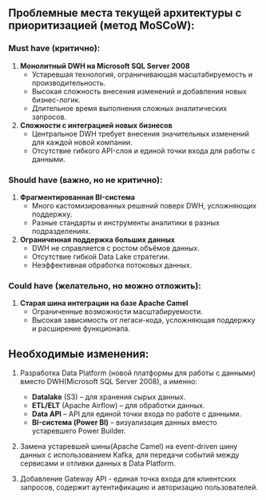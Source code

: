 ## Проблемные места текущей архитектуры с приоритизацией (метод MoSCoW):

### Must have (критично):

1. **Монолитный DWH на Microsoft SQL Server 2008**
    - Устаревшая технология, ограничивающая масштабируемость и производительность.
    - Высокая сложность внесения изменений и добавления новых бизнес-логик.
    - Длительное время выполнения сложных аналитических запросов.
2. **Сложности с интеграцией новых бизнесов**
    - Центральное DWH требует внесения значительных изменений для каждой новой компании.
    - Отсутствие гибкого API-слоя и единой точки входа для работы с данными.

### Should have (важно, но не критично):
1. **Фрагментированная BI-система**
   - Много кастомизированных решений поверх DWH, усложняющих поддержку.
   - Разные стандарты и инструменты аналитики в разных подразделениях.
2. **Ограниченная поддержка больших данных**
    - DWH не справляется с ростом объёмов данных.
    - Отсутствие гибкой Data Lake стратегии.
    - Неэффективная обработка потоковых данных.

### Could have (желательно, но можно отложить):
1. **Старая шина интеграции на базе Apache Camel**
   - Ограниченные возможности масштабируемости.
   - Высокая зависимость от легаси-кода, усложняющая поддержку и расширение функционала.

## Необходимые изменения: 
1. Разработка Data Platform (новой платформы для работы с данными) вместо DWH(Microsoft SQL Server 2008), а именно:
   - **Datalake** (S3) – для хранения сырых данных.
   - **ETL/ELT** (Apache Airflow) – для обработки данных.
   - **Data API** – API для единой точки входа по работе с данными.
   - **BI-система (Power BI)** – визуализация данных вместо устаревшего Power Builder.

2. Замена устаревшей шины(Apache Camel) на event-driven шину данных с использованием Kafka, для передачи событий между сервисами и отливки данных в Data Platform.
3. Добавление Gateway API - единая точка входа для клиентских запросов, содержит аутентификацию и авторизацию пользователей.
